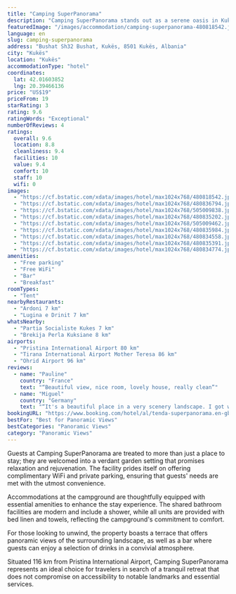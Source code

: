 ```yaml
---
title: "Camping SuperPanorama"
description: "Camping SuperPanorama stands out as a serene oasis in Kukës, offering a unique blend of natural beauty and convenience for travelers seeking an escape from the ordinary."
featuredImage: "/images/accommodation/camping-superpanorama-480818542.jpg"
language: en
slug: camping-superpanorama
address: "Bushat Sh32 Bushat, Kukës, 8501 Kukës, Albania"
city: "Kukës"
location: "Kukës"
accommodationType: "hotel"
coordinates:
  lat: 42.01603852
  lng: 20.39466136
price: "US$19"
priceFrom: 19
starRating: 3
rating: 9.6
ratingWords: "Exceptional"
numberOfReviews: 4
ratings:
  overall: 9.6
  location: 8.8
  cleanliness: 9.4
  facilities: 10
  value: 9.4
  comfort: 10
  staff: 10
  wifi: 0
images:
  - "https://cf.bstatic.com/xdata/images/hotel/max1024x768/480818542.jpg?k=fda7f6bbfb61134b75e9afd7dc8247be51865a6d584a02f6be44d567c26ac0ba&o=&hp=1"
  - "https://cf.bstatic.com/xdata/images/hotel/max1024x768/480836794.jpg?k=346bc9fe883c0fae2c1cf46dc6cfd4cb2c8f919cd83ffa6ca0d98bd454cf4985&o=&hp=1"
  - "https://cf.bstatic.com/xdata/images/hotel/max1024x768/505009838.jpg?k=8f614d7cff26c9819eb44096d1bb046ee1883bc81a211c10b7c5f83a5966eb7a&o=&hp=1"
  - "https://cf.bstatic.com/xdata/images/hotel/max1024x768/480835202.jpg?k=ad5cdf02140166f19d890d39c69827991d23210ed677f6c811b522f53d934761&o=&hp=1"
  - "https://cf.bstatic.com/xdata/images/hotel/max1024x768/505009462.jpg?k=2096e9b25b1e558850b84d811464ced3d03226f2b53d10a1d8db5327b081d95e&o=&hp=1"
  - "https://cf.bstatic.com/xdata/images/hotel/max1024x768/480835984.jpg?k=dbac53eb22b1b36bb4227737fbc6f6732e4a5f55202542599c25d12bfdeda45b&o=&hp=1"
  - "https://cf.bstatic.com/xdata/images/hotel/max1024x768/480834558.jpg?k=75a31dfd0218963deeda0aff73a7c10e3484838d05b394b1b6fab125432acc70&o=&hp=1"
  - "https://cf.bstatic.com/xdata/images/hotel/max1024x768/480835391.jpg?k=1553e99c8b81252ad1659865ccaa242b9c953038af2e9f081ab5ca562c575be6&o=&hp=1"
  - "https://cf.bstatic.com/xdata/images/hotel/max1024x768/480834774.jpg?k=83ae5bdbadbc185e5178784d2eb59bf696dc2dbbe634b47938894d4395116fcb&o=&hp=1"
amenities:
  - "Free parking"
  - "Free WiFi"
  - "Bar"
  - "Breakfast"
roomTypes:
  - "Tent"
nearbyRestaurants:
  - "Ardoni 7 km"
  - "Lugina e Drinit 7 km"
whatsNearby:
  - "Partia Socialiste Kukes 7 km"
  - "Brekija Perla Kuksiane 8 km"
airports:
  - "Pristina International Airport 80 km"
  - "Tirana International Airport Mother Teresa 86 km"
  - "Ohrid Airport 96 km"
reviews:
  - name: "Pauline"
    country: "France"
    text: "“Beautiful view, nice room, lovely house, really clean”"
  - name: "Miguel"
    country: "Germany"
    text: "“It's a beautiful place in a very scenery landscape. I got welcomed super friendly, got served some local food and had a good sleep.”"
bookingURL: "https://www.booking.com/hotel/al/tenda-superpanorama.en-gb.html?aid=8035640"
bestFor: "Best for Panoramic Views"
bestCategories: "Panoramic Views"
category: "Panoramic Views"
---
```


Guests at Camping SuperPanorama are treated to more than just a place to stay; they are welcomed into a verdant garden setting that promises relaxation and rejuvenation. The facility prides itself on offering complimentary WiFi and private parking, ensuring that guests' needs are met with the utmost convenience.

Accommodations at the campground are thoughtfully equipped with essential amenities to enhance the stay experience. The shared bathroom facilities are modern and include a shower, while all units are provided with bed linen and towels, reflecting the campground's commitment to comfort.

For those looking to unwind, the property boasts a terrace that offers panoramic views of the surrounding landscape, as well as a bar where guests can enjoy a selection of drinks in a convivial atmosphere.

Situated 116 km from Pristina International Airport, Camping SuperPanorama represents an ideal choice for travelers in search of a tranquil retreat that does not compromise on accessibility to notable landmarks and essential services.